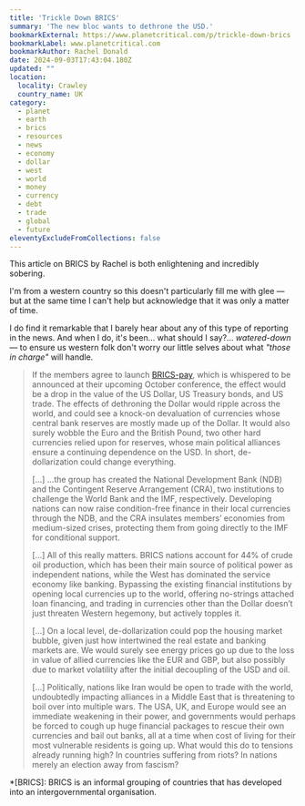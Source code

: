 ```yaml
---
title: 'Trickle Down BRICS'
summary: 'The new bloc wants to dethrone the USD.'
bookmarkExternal: https://www.planetcritical.com/p/trickle-down-brics
bookmarkLabel: www.planetcritical.com
bookmarkAuthor: Rachel Donald
date: 2024-09-03T17:43:04.180Z
updated: ""
location:
  locality: Crawley
  country_name: UK
category:
  - planet
  - earth
  - brics
  - resources
  - news
  - economy
  - dollar
  - west
  - world
  - money
  - currency
  - debt
  - trade
  - global
  - future
eleventyExcludeFromCollections: false
---
```


This article on BRICS by Rachel is both enlightening and incredibly sobering.

I'm from a western country so this doesn't particularly fill me with glee &mdash; but at the same time I can't help but acknowledge that it was only a matter of time.

I do find it remarkable that I barely hear about any of this type of reporting in the news. And when I do, it's been&hellip; what should I say?&hellip; *watered-down* &mdash; to ensure us western folk don't worry our little selves about what *"those in charge"* will handle.

> If the members agree to launch [BRICS-pay](https://brics-pay.com/), which is whispered to be announced at their upcoming October conference, the effect would be a drop in the value of the US Dollar, US Treasury bonds, and US trade. The effects of dethroning the Dollar would ripple across the world, and could see a knock-on devaluation of currencies whose central bank reserves are mostly made up of the Dollar. It would also surely wobble the Euro and the British Pound, two other hard currencies relied upon for reserves, whose main political alliances ensure a continuing dependence on the USD. In short, de-dollarization could change everything.
>
> [...] ...the group has created the National Development Bank (NDB) and the Contingent Reserve Arrangement (CRA), two institutions to challenge the World Bank and the IMF, respectively. Developing nations can now raise condition-free finance in their local currencies through the NDB, and the CRA insulates members’ economies from medium-sized crises, protecting them from going directly to the IMF for conditional support.
>
> [...] All of this really matters. BRICS nations account for 44% of crude oil production, which has been their main source of political power as independent nations, while the West has dominated the service economy like banking. Bypassing the existing financial institutions by opening local currencies up to the world, offering no-strings attached loan financing, and trading in currencies other than the Dollar doesn’t just threaten Western hegemony, but actively topples it.
>
> [...] On a local level, de-dollarization could pop the housing market bubble, given just how intertwined the real estate and banking markets are. We would surely see energy prices go up due to the loss in value of allied currencies like the EUR and GBP, but also possibly due to market volatility after the initial decoupling of the USD and oil.
>
> [...] Politically, nations like Iran would be open to trade with the world, undoubtedly impacting alliances in a Middle East that is threatening to boil over into multiple wars. The USA, UK, and Europe would see an immediate weakening in their power, and governments would perhaps be forced to cough up huge financial packages to rescue their own currencies and bail out banks, all at a time when cost of living for their most vulnerable residents is going up. What would this do to tensions already running high? In countries suffering from riots? In nations merely an election away from fascism?


*[BRICS]: BRICS is an informal grouping of countries that has developed into an intergovernmental organisation.

